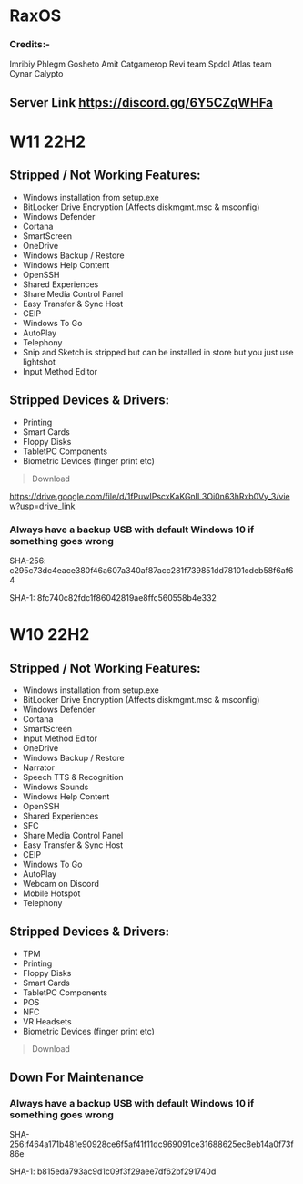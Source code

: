 # RaxOS

### Credits:-
Imribiy
Phlegm
Gosheto
Amit
Catgamerop 
Revi team
Spddl
Atlas team
Cynar
Calypto

## Server Link https://discord.gg/6Y5CZqWHFa


# W11 22H2
## Stripped / Not Working Features:
- Windows installation from setup.exe
- BitLocker Drive Encryption (Affects diskmgmt.msc & msconfig)
- Windows Defender
- Cortana
- SmartScreen
- OneDrive
- Windows Backup / Restore
- Windows Help Content
- OpenSSH
- Shared Experiences
- Share Media Control Panel
- Easy Transfer & Sync Host
- CEIP
- Windows To Go
- AutoPlay
- Telephony
- Snip and Sketch is stripped but can be installed in store but you just use lightshot
- Input Method Editor

## Stripped Devices & Drivers:
- Printing
- Smart Cards
- Floppy Disks
- TabletPC Components
- Biometric Devices (finger print etc)

> Download

https://drive.google.com/file/d/1fPuwIPscxKaKGnIL3Oi0n63hRxb0Vy_3/view?usp=drive_link

### Always have a backup USB with default Windows 10 if something goes wrong

SHA-256: c295c73dc4eace380f46a607a340af87acc281f739851dd78101cdeb58f6af64

SHA-1: 8fc740c82fdc1f86042819ae8ffc560558b4e332


# W10 22H2
## Stripped / Not Working Features:
- Windows installation from setup.exe
- BitLocker Drive Encryption (Affects diskmgmt.msc & msconfig)
- Windows Defender
- Cortana
- SmartScreen
- Input Method Editor
- OneDrive
- Windows Backup / Restore
- Narrator
- Speech TTS & Recognition
- Windows Sounds
- Windows Help Content
- OpenSSH
- Shared Experiences
- SFC
- Share Media Control Panel
- Easy Transfer & Sync Host
- CEIP
- Windows To Go
- AutoPlay
- Webcam on Discord
- Mobile Hotspot
- Telephony


## Stripped Devices & Drivers:
- TPM
- Printing
- Floppy Disks
- Smart Cards
- TabletPC Components
- POS
- NFC
- VR Headsets
- Biometric Devices (finger print etc)

> Download

## Down For Maintenance

### Always have a backup USB with default Windows 10 if something goes wrong

SHA-256:f464a171b481e90928ce6f5af41f11dc969091ce31688625ec8eb14a0f73f86e

SHA-1: b815eda793ac9d1c09f3f29aee7df62bf291740d
